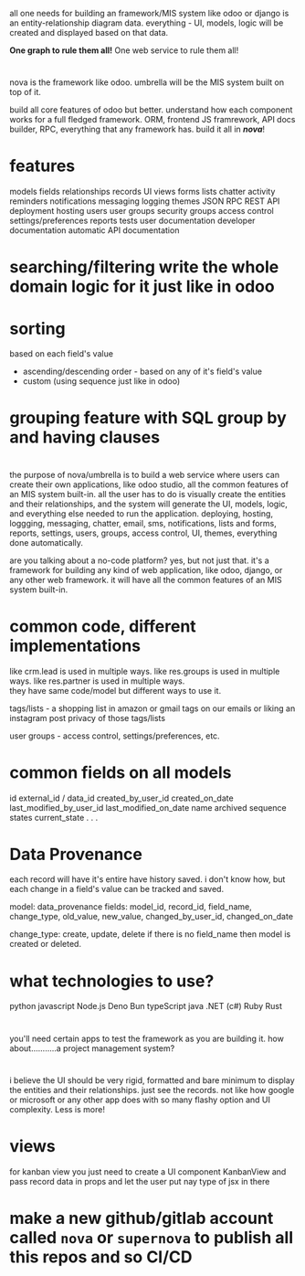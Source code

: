 all one needs for building an framework/MIS system like odoo or django is an entity-relationship diagram data. everything - UI, models, logic will be created and displayed based on that data.

**One graph to rule them all!**
One web service to rule them all!

#
nova is the framework like odoo. umbrella will be the MIS system built on top of it.

build all core features of odoo but better. understand how each component works for a full fledged framework. ORM, frontend JS framrework, API docs builder, RPC, everything that any framework has. build it all in ***nova***!

# features
models
fields
relationships
records
UI
views
forms
lists
chatter
activity
reminders
notifications
messaging
logging
themes
JSON RPC
REST API
deployment
hosting
users
user groups
security groups
access control
settings/preferences
reports
tests
user documentation
developer documentation
automatic API documentation



# searching/filtering write the whole domain logic for it just like in odoo

# sorting
based on each field's value
- ascending/descending order - based on any of it's field's value
- custom (using sequence just like in odoo)

# grouping feature with SQL group by and having clauses

#
the purpose of nova/umbrella is to build a web service where users can create their own applications, like odoo studio, all the common features of an MIS system built-in. all the user has to do is visually create the entities and their relationships, and the system will generate the UI, models, logic, and everything else needed to run the application. deploying, hosting, loggging, messaging, chatter, email, sms, notifications, lists and forms, reports, settings, users, groups, access control, UI, themes, everything done automatically.

are you talking about a no-code platform? yes, but not just that. it's a framework for building any kind of web application, like odoo, django, or any other web framework. it will have all the common features of an MIS system built-in.

# common code, different implementations
like crm.lead is used in multiple ways. like res.groups is used in multiple ways. like res.partner is used in multiple ways.\
they have same code/model but different ways to use it.

tags/lists - a shopping list in amazon or gmail tags on our emails or liking an instagram post
privacy of those tags/lists

user groups - access control, settings/preferences, etc.

# common fields on all models
id
external_id / data_id
created_by_user_id
created_on_date
last_modified_by_user_id
last_modified_on_date
name
archived
sequence
states
current_state
.
.
.

# Data Provenance
each record will have it's entire have history saved. i don't know how, but each change in a field's value can be tracked and saved.

model: data_provenance
fields: model_id, record_id, field_name, change_type, old_value, new_value, changed_by_user_id, changed_on_date

change_type: create, update, delete
if there is no field_name then model is created or deleted.

# what technologies to use?
python
javascript
    Node.js
    Deno
    Bun
typeScript
java
.NET (c#)
Ruby
Rust

#
you'll need certain apps to test the framework as you are building it. how about...........a project management system?

#
i believe the UI should be very rigid, formatted and bare minimum to display the entities and their relationships. just see the records. not like how google or microsoft or any other app does with so many flashy option and UI complexity. Less is more!

# views
for kanban view you just need to create a UI component KanbanView and pass record data in props and let the user put nay type of jsx in there

# make a new github/gitlab account called `nova` or `supernova` to publish all this repos and so CI/CD
